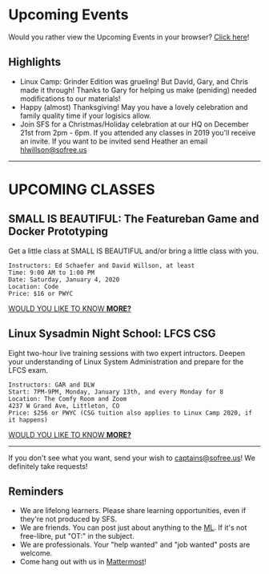 # Upcoming Events

Would you rather view the Upcoming Events in your browser? [Click here](https://gitlab.com/sofreeus/sofreeus/blob/master/upcoming-events.md)!


## Highlights

* Linux Camp: Grinder Edition was grueling!  But David, Gary, and Chris made it through!  Thanks to Gary for helping us make (peniding) needed modifications to our materials!
* Happy (almost) Thanksgiving!  May you have a lovely celebration and family quality time if your logisics allow.
* Join SFS for a Christmas/Holiday celebration at our HQ on December 21st from 2pm - 6pm. If you attended any classes in 2019 you'll receive an invite.  If you want to be invited send Heather an email hlwillson@sofree.us
---

# UPCOMING CLASSES

## SMALL IS BEAUTIFUL: The Featureban Game and Docker Prototyping

Get a little class at SMALL IS BEAUTIFUL and/or bring a little class with you.

    Instructors: Ed Schaefer and David Willson, at least
    Time: 9:00 AM to 1:00 PM
    Date: Saturday, January 4, 2020
    Location: Code
    Price: $16 or PWYC
[WOULD YOU LIKE TO KNOW **MORE?**](https://www.meetup.com/sofreeus/events/267112354/)


## Linux Sysadmin Night School: LFCS CSG

Eight two-hour live training sessions with two expert intructors. Deepen your understanding of Linux System Administration and prepare for the LFCS exam.

    Instructors: GAR and DLW
    Start: 7PM-9PM, Monday, January 13th, and every Monday for 8
    Location: The Comfy Room and Zoom
    4237 W Grand Ave, Littleton, CO
    Price: $256 or PWYC (CSG tuition also applies to Linux Camp 2020, if it happens)

[WOULD YOU LIKE TO KNOW **MORE?**](https://www.meetup.com/sofreeus/events/265940729/)

---

If you don't see what you want, send your wish to captains@sofree.us! We definitely take requests!

## Reminders

* We are lifelong learners. Please share learning opportunities, even if they're not produced by SFS.
* We are friends. You can post just about anything to the [ML](http://lists.sofree.us/cgi-bin/mailman/listinfo/sfs). If it's not free-libre, put "OT:" in the subject.
* We are professionals. Your "help wanted" and "job wanted" posts are welcome.
* Come hang out with us in [Mattermost](https://mm.sofree.us/sfs-team/channels/town-square)!
